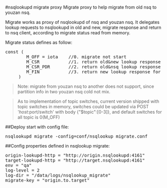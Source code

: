 #nsqlookupd migrate proxy
Migrate proxy to help migrate from old nsq to youzan nsq.
 
Migrate works as proxy of nsqlookupd of nsq and youzan nsq. It delegates lookup requests to nsqlookupd in old and new, 
migrate response and return to nsq client, according to migrate status read from memory.

Migrate status defines as follow:
<pre>const (
     	M_OFF = iota    //0. migrate not start
     	M_CSR           //1. return old&new lookup response for consumer, and old lookup response for producer
     	M_CSR_PDR       //2. return old&nsq lookup response for consumer, and new lookup response for producer
     	M_FIN           //3. return new lookup response for consumer&producer
     )</pre>
     
> Note: migrate from youzan nsq to another does not support, since partition info in two youzan nsq cold not mix.

> As to implementation of topic switches, current version shipped with topic switches in memory, switches could be updated via
POST '$host:$port/switch' with body {"$topic":[0-3]}, and default switches for all topic is 0(M_OFF) 

##Deploy
start with config file:
<pre>nsqlookupd_migrate -config=conf/nsqlookup_migrate.conf</pre>

##Config
properties defined in nsqlookup migrate:
<pre>
origin-lookupd-http = "http://origin.nsqlookupd:4161"
target-lookupd-http = "http://target.nsqlookupd:4161"
env = "qa"
log-level = 2
log-dir = "/data/logs/nsqlookup_migrate"
migrate-key = "origin.to.target"
</pre>